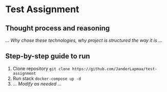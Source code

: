 # Test Assignment

## Thought process and reasoning

*... Why chose these technologies, why project is structured the way it is ...*

## Step-by-step guide to run

1. Clone repository `git clone https://github.com/JanderLapmaa/test-assignment`
2. Run stack `docker-compose up -d`
3. *... Modify as needed ...*
